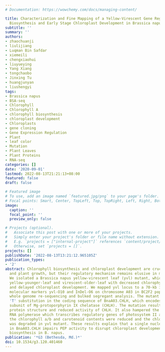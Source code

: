 ```yaml
---
# Documentation: https://wowchemy.com/docs/managing-content/

title: Characterization and Fine Mapping of a Yellow-Virescent Gene Regulating Chlorophyll
  Biosynthesis and Early Stage Chloroplast Development in Brassica napus
subtitle: ''
summary: ''
authors:
- zhaochuanji
- liulijiang
- Luqman Bin Safdar
- xiemeili
- chengxiaohui
- liuyueying
- Yang Xiang
- tongchaobo
- Jinxing Tu
- huangjunyan
- liushengyi
tags:
- Brassica napus
- BSA-seq
- Chlorophyll
- Chlorophyll A
- chlorophyll biosynthesis
- chloroplast development
- Chloroplasts
- gene cloning
- Gene Expression Regulation
- Plant
- leaf color
- Mutation
- Plant Leaves
- Plant Proteins
- RNA-seq
categories: []
date: '2020-09-01'
lastmod: 2022-08-13T21:21:13+08:00
featured: false
draft: false

# Featured image
# To use, add an image named `featured.jpg/png` to your page's folder.
# Focal points: Smart, Center, TopLeft, Top, TopRight, Left, Right, BottomLeft, Bottom, BottomRight.
image:
  caption: ''
  focal_point: ''
  preview_only: false

# Projects (optional).
#   Associate this post with one or more of your projects.
#   Simply enter your project's folder or file name without extension.
#   E.g. `projects = ["internal-project"]` references `content/project/deep-learning/index.md`.
#   Otherwise, set `projects = []`.
projects: []
publishDate: '2022-08-13T13:21:12.965105Z'
publication_types:
- '2'
abstract: Chlorophyll biosynthesis and chloroplast development are crucial to photosynthesis
  and plant growth, but their regulatory mechanism remains elusive in many crop species.
  We isolated a Brassica napus yellow-virescent leaf (yvl) mutant, which exhibited
  yellow-younger-leaf and virescent-older-leaf with decreased chlorophyll accumulation
  and delayed chloroplast development. We mapped yvl locus to a 70-kb interval between
  molecular markers yvl-O10 and InDel-O6 on chromosome A03 in BC2F2 population using
  whole genome re-sequencing and bulked segregant analysis. The mutant had a 'C' to
  'T' substitution in the coding sequence of BnaA03.CHLH, which encodes putative H
  subunit of Mg-protoporphyrin IX chelatase (CHLH). The mutation resulted in an imperfect
  protein structure and reduced activity of CHLH. It also hampered the plastid encoded
  RNA polymerase which transcribes regulatory genes of photosystem II and I. Consequently,
  the chlorophyll a/b and carotenoid contents were reduced and the chloroplast ultrastructure
  was degraded in yvl mutant. These results explain that a single nucleotide mutation
  in BnaA03.CHLH impairs PEP activity to disrupt chloroplast development and chlorophyll
  biosynthesis in B. napus.
publication: '*G3 (Bethesda, Md.)*'
doi: 10.1534/g3.120.401460
---
```


